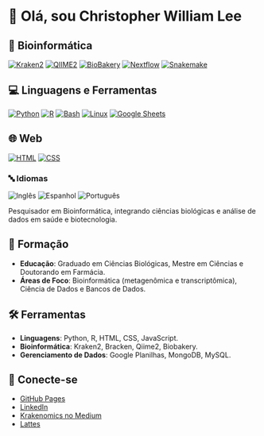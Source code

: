 # 👋 Olá, sou Christopher William Lee

## 🧬 Bioinformática
[![Kraken2](https://img.shields.io/badge/Kraken2-metagenomics-blueviolet)](https://github.com/DerrickWood/kraken2/)
[![QIIME2](https://img.shields.io/badge/QIIME2-microbiome-6E4B7E)](https://qiime2.org/)
[![BioBakery](https://img.shields.io/badge/BioBakery-metagenomics-orange)](https://github.com/biobakery/)
[![Nextflow](https://img.shields.io/badge/Nextflow-workflow-46B3A1)](https://www.nextflow.io/)
[![Snakemake](https://img.shields.io/badge/Snakemake-workflow-1A5E9A)](https://snakemake.readthedocs.io/)

## 💻 Linguagens e Ferramentas
[![Python](https://img.shields.io/badge/Python-3.10-blue?logo=python&logoColor=white)](https://www.python.org/)
[![R](https://img.shields.io/badge/R-statistics-276DC3?logo=r&logoColor=white)](https://www.r-project.org/)
[![Bash](https://img.shields.io/badge/Bash-shell-4EAA25?logo=gnu-bash&logoColor=white)](https://www.gnu.org/software/bash/)
[![Linux](https://img.shields.io/badge/Linux-system-FCC624?logo=linux&logoColor=black)](https://www.kernel.org/)
[![Google Sheets](https://img.shields.io/badge/Google%20Sheets-data-green?logo=googlesheets&logoColor=white)](https://www.google.com/sheets/about/)

## 🌐 Web
[![HTML](https://img.shields.io/badge/HTML5-markup-E34F26?logo=html5&logoColor=white)](https://developer.mozilla.org/en-US/docs/Web/HTML)
[![CSS](https://img.shields.io/badge/CSS3-style-1572B6?logo=css3&logoColor=white)](https://developer.mozilla.org/en-US/docs/Web/CSS)

### 🔤 Idiomas
![Inglês](https://img.shields.io/badge/Inglês-Avançado-blue?style=flat-square)
![Espanhol](https://img.shields.io/badge/Espanhol-Fluente-orange?style=flat-square)
![Português](https://img.shields.io/badge/Português-Nativo-green?style=flat-square)

Pesquisador em Bioinformática, integrando ciências biológicas e análise de dados em saúde e biotecnologia.

## 🌱 Formação
- **Educação**: Graduado em Ciências Biológicas, Mestre em Ciências e Doutorando em Farmácia.
- **Áreas de Foco**: Bioinformática (metagenômica e transcriptômica), Ciência de Dados e Bancos de Dados.

## 🛠️ Ferramentas
- **Linguagens**: Python, R, HTML, CSS, JavaScript.
- **Bioinformática**: Kraken2, Bracken, Qiime2, Biobakery.
- **Gerenciamento de Dados**: Google Planilhas, MongoDB, MySQL.

## 🔗 Conecte-se
- [GitHub Pages](https://christopherwilliamlee.github.io)
- [LinkedIn](https://www.linkedin.com/in/christopher-lee-390643197/)
- [Krakenomics no Medium](https://medium.com/@krakenomics)
- [Lattes](http://lattes.cnpq.br/5196836637403621)



